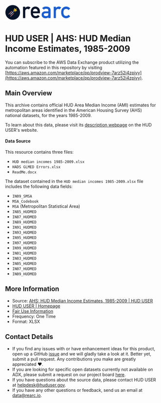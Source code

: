 <a href="https://www.rearc.io/data/">
    <img src="./rearc_logo_rgb.png" alt="Rearc Logo" title="Rearc Logo" height="52" />
</a>

# HUD USER | AHS: HUD Median Income Estimates, 1985-2009

You can subscribe to the AWS Data Exchange product utilizing the automation featured in this repository by visiting [https://aws.amazon.com/marketplace/pp/prodview-7arz52i4zpivy](https://aws.amazon.com/marketplace/pp/prodview-7arz52i4zpivy). 

## Main Overview

This archive contains official HUD Area Median Income (AMI) estimates for metropolitan areas identified in the American Housing Survey (AHS) national datasets, for the years 1985-2009.

To learn about this data, please visit its [description webpage](https://www.huduser.gov/portal/elist/2011-Sep19.html) on the HUD USER's website.

#### Data Source
This resource contains three files:
- `HUD median incomes 1985-2009.xlsx`
- `HADS GLMED Errors.xlsx`
- `ReadMe.docx`

The dataset contained in the `HUD median incomes 1985-2009.xlsx` file includes the following data fields:
- `IN09_SMSA`
- `MSA_Codebook`
- `MSA` (Metropolitan Statistical Area)
- `IN85_HUDMED`
- `IN87_HUDMED`
- `IN89_HUDMED`
- `IN91_HUDMED`
- `IN93_HUDMED`
- `IN95_HUDMED`
- `IN97_HUDMED`
- `IN99_HUDMED`
- `IN01_HUDMED`
- `IN03_HUDMED`
- `IN05_HUDMED`
- `IN07_HUDMED`
- `IN09_HUDMED`

## More Information
- Source: [AHS: HUD Median Income Estimates, 1985-2009 | HUD USER](https://www.huduser.gov/portal/elist/2011-Sep19.html)      
- [HUD USER | Homepage](https://www.huduser.gov/portal/home.html)    
- [Fair Use Information](https://www.usa.gov/government-works)  
- Frequency: One Time
- Format: XLSX

## Contact Details
- If you find any issues with or have enhancement ideas for this product, open up a GitHub [issue](https://github.com/rearc-data/hud-median-incomes-1985-2009/issues) and we will gladly take a look at it. Better yet, submit a pull request. Any contributions you make are greatly appreciated :heart:.
- If you are looking for specific open datasets currently not available on ADX, please submit a request on our project board [here](https://github.com/orgs/rearc-data/projects/1).
- If you have questions about the source data, please contact HUD USER at helpdesk@huduser.gov.
- If you have any other questions or feedback, send us an email at data@rearc.io.